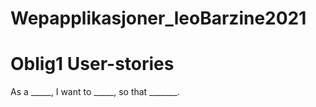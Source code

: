 # Wepapplikasjoner_leoBarzine2021

# Oblig1 User-stories
  As a _____, I want to _____, so that _______.  